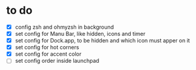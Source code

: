 # to do
- [x] config zsh and ohmyzsh in background 
- [X] set config for Manu Bar, like hidden, icons and timer
- [X] set config for Dock.app, to be hidden and which icon must apper on it
- [X] set config for hot corners 
- [X] set config for accent color
- [ ] set config order inside launchpad
